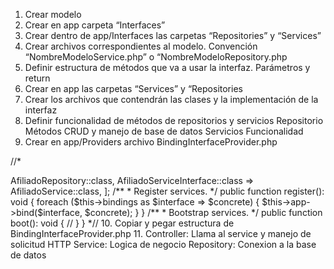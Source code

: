 1. Crear modelo
2. Crear en app carpeta “Interfaces”
3. Crear dentro de app/Interfaces las carpetas “Repositories” y “Services”
4. Crear archivos correspondientes al modelo. Convención “NombreModeloService.php” o “NombreModeloRepository.php
5. Definir estructura de métodos que va a usar la interfaz. Parámetros y return
6. Crear en app las carpetas “Services” y “Repositories
7. Crear los archivos que contendrán las clases y la implementación de la interfaz
8. Definir funcionalidad de métodos de repositorios y servicios
    Repositorio
    Métodos CRUD y manejo de base de datos
    Servicios
    Funcionalidad 
9. Crear en app/Providers archivo BindingInterfaceProvider.php

//*
<?php


namespace App\Providers;


use App\Repositories\AfiliadoRepository;
use App\Services\AfiliadoService;


class BindingInterfacesProvider extends ServiceProvider
{
    public array $bindings = [
        AfiliadoRepositoryInterface::class => AfiliadoRepository::class,
        AfiliadoServiceInterface::class => AfiliadoService::class,
                   ];
    /**
     * Register services.
     */


    public function register(): void
    {
        foreach ($this->bindings as $interface => $concrete) {
            $this->app->bind($interface, $concrete);
        }
    }


    /**
     * Bootstrap services.
     */
    public function boot(): void
    {
        //
    }
}

*//

10. Copiar y pegar estructura de BindingInterfaceProvider.php


11. Controller: Llama al service y manejo de solicitud HTTP
    Service: Logica de negocio
    Repository: Conexion a la base de datos 